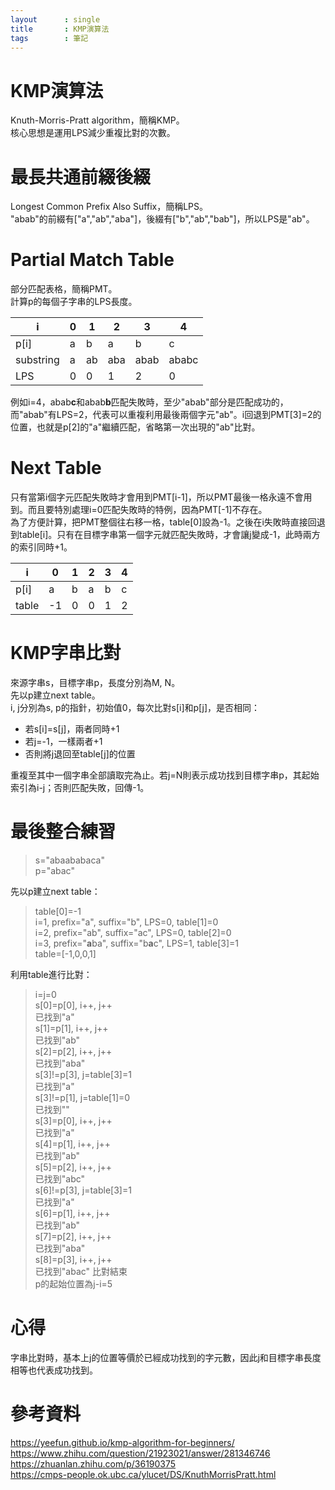 ```yaml
---
layout      : single
title       : KMP演算法
tags 		: 筆記
---
```


# KMP演算法  
Knuth-Morris-Pratt algorithm，簡稱KMP。  
核心思想是運用LPS減少重複比對的次數。  

# 最長共通前綴後綴  
Longest Common Prefix Also Suffix，簡稱LPS。  
"abab"的前綴有["a","ab","aba"]，後綴有["b","ab","bab"]，所以LPS是"ab"。  

# Partial Match Table  
部分匹配表格，簡稱PMT。  
計算p的每個子字串的LPS長度。  

| i         | 0   | 1   | 2   | 3    | 4     |
| --------- | --- | --- | --- | ---- | ----- |
| p[i]      | a   | b   | a   | b    | c     |
| substring | a   | ab  | aba | abab | ababc |
| LPS       | 0   | 0   | 1   | 2    | 0     |

例如i=4，abab**c**和abab**b**匹配失敗時，至少"abab"部分是匹配成功的，而"abab"有LPS=2，代表可以重複利用最後兩個字元"ab"。i回退到PMT[3]=2的位置，也就是p[2]的"a"繼續匹配，省略第一次出現的"ab"比對。  

# Next Table  
只有當第i個字元匹配失敗時才會用到PMT[i-1]，所以PMT最後一格永遠不會用到。而且要特別處理i=0匹配失敗時的特例，因為PMT[-1]不存在。  
為了方便計算，把PMT整個往右移一格，table[0]設為-1。之後在i失敗時直接回退到table[i]。只有在目標字串第一個字元就匹配失敗時，才會讓j變成-1，此時兩方的索引同時+1。

| i     | 0   | 1   | 2   | 3   | 4   |
| ----- | --- | --- | --- | --- | --- |
| p[i]  | a   | b   | a   | b   | c   |
| table | -1  | 0   | 0   | 1   | 2   |

# KMP字串比對
來源字串s，目標字串p，長度分別為M, N。  
先以p建立next table。  
i, j分別為s, p的指針，初始值0，每次比對s[i]和p[j]，是否相同：  
- 若s[i]=s[j]，兩者同時+1  
- 若j=-1，一樣兩者+1  
- 否則將j退回至table[j]的位置  

重複至其中一個字串全部讀取完為止。若j=N則表示成功找到目標字串p，其起始索引為i-j；否則匹配失敗，回傳-1。


# 最後整合練習  
> s="abaababaca"  
> p="abac"

先以p建立next table：  
> table[0]=-1  
> i=1, prefix="a", suffix="b", LPS=0, table[1]=0  
> i=2, prefix="ab", suffix="ac", LPS=0, table[2]=0  
> i=3, prefix="**a**ba", suffix="b**a**c", LPS=1, table[3]=1  
> table=[-1,0,0,1]  

利用table進行比對：  
> i=j=0  
> s[0]=p[0], i++, j++   
> 已找到"a"  
> s[1]=p[1], i++, j++  
> 已找到"ab"  
> s[2]=p[2], i++, j++  
> 已找到"aba"  
> s[3]!=p[3], j=table[3]=1  
> 已找到"a"  
> s[3]!=p[1], j=table[1]=0  
> 已找到""  
> s[3]=p[0], i++, j++  
> 已找到"a"  
> s[4]=p[1], i++, j++  
> 已找到"ab"  
> s[5]=p[2], i++, j++  
> 已找到"abc"  
> s[6]!=p[3], j=table[3]=1  
> 已找到"a"  
> s[6]=p[1], i++, j++  
> 已找到"ab"  
> s[7]=p[2], i++, j++  
> 已找到"aba"  
> s[8]=p[3], i++, j++  
> 已找到"abac" 比對結束  
> p的起始位置為j-i=5 

# 心得
字串比對時，基本上j的位置等價於已經成功找到的字元數，因此j和目標字串長度相等也代表成功找到。  


# 參考資料
https://yeefun.github.io/kmp-algorithm-for-beginners/  
https://www.zhihu.com/question/21923021/answer/281346746  
https://zhuanlan.zhihu.com/p/36190375  
https://cmps-people.ok.ubc.ca/ylucet/DS/KnuthMorrisPratt.html  